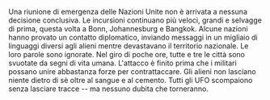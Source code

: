 Una riunione di emergenza delle Nazioni Unite non è arrivata a nessuna
decisione conclusiva. Le incursioni continuano più veloci, grandi e
selvagge di prima, questa volta a Bonn, Johannesburg e Bangkok. Alcune
nazioni hanno provato un contatto diplomatico, inviando messaggi in un
migliaio di linguaggi diversi agli alieni mentre devastavano il
territorio nazionale. Le loro parole sono ignorate. Nel giro di poche
ore, tutte e tre le città sono svuotate da segni di vita umana.
L'attacco è finito prima che i militari possano unire abbastanza forze
per contrattaccare. Gli alieni non lasciano niente dietro di sè oltre al
sangue e al cemento. Tutti gli UFO scompaiono senza lasciare tracce --
ma nessuno dubita che torneranno.